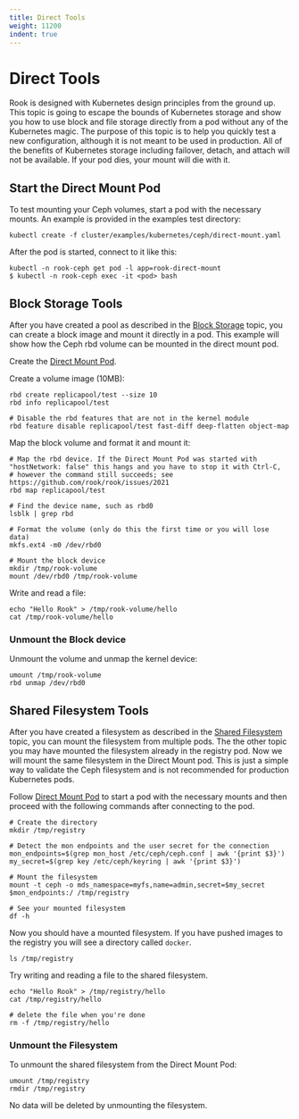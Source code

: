 ```yaml
---
title: Direct Tools
weight: 11200
indent: true
---
```


# Direct Tools

Rook is designed with Kubernetes design principles from the ground up. This topic is going to escape the bounds of Kubernetes storage and show you how to
use block and file storage directly from a pod without any of the Kubernetes magic. The purpose of this topic is to help you quickly test a new configuration,
although it is not meant to be used in production. All of the benefits of Kubernetes storage including failover, detach, and attach will not be available.
If your pod dies, your mount will die with it.

## Start the Direct Mount Pod

To test mounting your Ceph volumes, start a pod with the necessary mounts. An example is provided in the examples test directory:

```console
kubectl create -f cluster/examples/kubernetes/ceph/direct-mount.yaml
```

After the pod is started, connect to it like this:

```console
kubectl -n rook-ceph get pod -l app=rook-direct-mount
$ kubectl -n rook-ceph exec -it <pod> bash
```

## Block Storage Tools

After you have created a pool as described in the [Block Storage](ceph-block.md) topic, you can create a block image and mount it directly in a pod.
This example will show how the Ceph rbd volume can be mounted in the direct mount pod.

Create the [Direct Mount Pod](direct-tools.md#Start-the-Direct-Mount-Pod).

Create a volume image (10MB):

```console
rbd create replicapool/test --size 10
rbd info replicapool/test

# Disable the rbd features that are not in the kernel module
rbd feature disable replicapool/test fast-diff deep-flatten object-map
```

Map the block volume and format it and mount it:

```console
# Map the rbd device. If the Direct Mount Pod was started with "hostNetwork: false" this hangs and you have to stop it with Ctrl-C,
# however the command still succeeds; see https://github.com/rook/rook/issues/2021
rbd map replicapool/test

# Find the device name, such as rbd0
lsblk | grep rbd

# Format the volume (only do this the first time or you will lose data)
mkfs.ext4 -m0 /dev/rbd0

# Mount the block device
mkdir /tmp/rook-volume
mount /dev/rbd0 /tmp/rook-volume
```

Write and read a file:

```console
echo "Hello Rook" > /tmp/rook-volume/hello
cat /tmp/rook-volume/hello
```

### Unmount the Block device

Unmount the volume and unmap the kernel device:

```console
umount /tmp/rook-volume
rbd unmap /dev/rbd0
```

## Shared Filesystem Tools

After you have created a filesystem as described in the [Shared Filesystem](ceph-filesystem.md) topic, you can mount the filesystem from multiple pods.
The the other topic you may have mounted the filesystem already in the registry pod. Now we will mount the same filesystem in the Direct Mount pod.
This is just a simple way to validate the Ceph filesystem and is not recommended for production Kubernetes pods.

Follow [Direct Mount Pod](direct-tools.md#Start-the-Direct-Mount-Pod) to start a pod with the necessary mounts and then proceed with the following commands after connecting to the pod.

```console
# Create the directory
mkdir /tmp/registry

# Detect the mon endpoints and the user secret for the connection
mon_endpoints=$(grep mon_host /etc/ceph/ceph.conf | awk '{print $3}')
my_secret=$(grep key /etc/ceph/keyring | awk '{print $3}')

# Mount the filesystem
mount -t ceph -o mds_namespace=myfs,name=admin,secret=$my_secret $mon_endpoints:/ /tmp/registry

# See your mounted filesystem
df -h
```

Now you should have a mounted filesystem. If you have pushed images to the registry you will see a directory called `docker`.

```console
ls /tmp/registry
```

Try writing and reading a file to the shared filesystem.

```console
echo "Hello Rook" > /tmp/registry/hello
cat /tmp/registry/hello

# delete the file when you're done
rm -f /tmp/registry/hello
```

### Unmount the Filesystem

To unmount the shared filesystem from the Direct Mount Pod:

```console
umount /tmp/registry
rmdir /tmp/registry
```

No data will be deleted by unmounting the filesystem.
